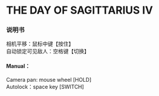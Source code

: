 # THE DAY OF SAGITTARIUS IV
### 说明书

相机平移：鼠标中键【按住】  
自动锁定可见敌人：空格键【切换】

#### Manual：

Camera pan: mouse wheel [HOLD]   
Autolock：space key [SWITCH]
